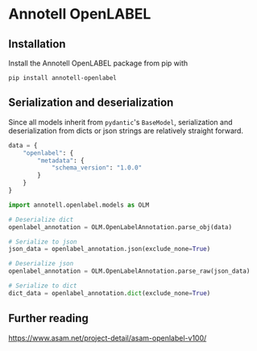 # Annotell OpenLABEL

## Installation
Install the Annotell OpenLABEL package from pip with

    pip install annotell-openlabel

## Serialization and deserialization

Since all models inherit from `pydantic`'s `BaseModel`, serialization and deserialization from dicts or json strings are relatively straight forward. 

```py
data = {
    "openlabel": {
        "metadata": {
            "schema_version": "1.0.0"
        }
    }
}

import annotell.openlabel.models as OLM

# Deserialize dict
openlabel_annotation = OLM.OpenLabelAnnotation.parse_obj(data)

# Serialize to json
json_data = openlabel_annotation.json(exclude_none=True)

# Deserialize json
openlabel_annotation = OLM.OpenLabelAnnotation.parse_raw(json_data)

# Serialize to dict
dict_data = openlabel_annotation.dict(exclude_none=True)
```
    
    
    



## Further reading
https://www.asam.net/project-detail/asam-openlabel-v100/

